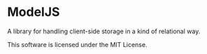 # ModelJS

A library for handling client-side storage in a kind of relational way.

This software is licensed under the MIT License.
